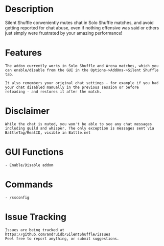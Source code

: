 # Description

Silent Shuffle conveniently mutes chat in Solo Shuffle matches, and avoid getting reported for chat abuse, even if nothing offensive was said or others just simply were frustrated by your amazing performance!

# Features

    The addon currently works in Solo Shuffle and Arena matches, which you can enable/disable from the GUI in the Options->AddOns->Silent Shuffle tab.
    
    It also remembers your original chat settings - for example if you had your chat disabled manually in the previous session or before reloading - and restores it after the match.

# Disclaimer

    While the chat is muted, you won't be able to see any chat messages including guild and whisper. The only exception is messages sent via BattleTag/RealID, visible in Battle.net
# GUI Functions

    - Enable/Disable addon

# Commands

    - /ssconfig

# Issue Tracking

    Issues are being tracked at https://github.com/andruidb/SilentShuffle/issues
    Feel free to report anything, or submit suggestions.


